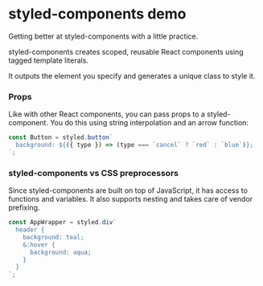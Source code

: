 # styled-components demo

Getting better at styled-components with a little practice.

styled-components creates scoped, reusable React components using tagged template literals.

It outputs the element you specify and generates a unique class to style it.

### Props

Like with other React components, you can pass props to a styled-component. You do this using string interpolation and an arrow function:

```js
const Button = styled.button`
  background: ${({ type }) => (type === `cancel` ? `red` : `blue`)};
`;
```

### styled-components vs CSS preprocessors

Since styled-components are built on top of JavaScript, it has access to functions and variables. It also supports nesting and takes care of vendor prefixing.

```js
const AppWrapper = styled.div`
  header {
    background: teal;
    &:hover {
      background: aqua;
    }
  }
`;
```

